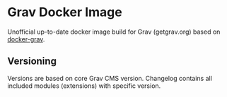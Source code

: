 # Grav Docker Image

Unofficial up-to-date docker image build for Grav (getgrav.org) based on [docker-grav](https://github.com/getgrav/docker-grav).

## Versioning

Versions are based on core Grav CMS version. Changelog contains all included modules (extensions) with specific version.

